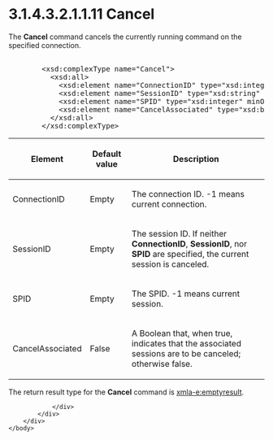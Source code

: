 <html dir="LTR" xmlns:mshelp="http://msdn.microsoft.com/mshelp" xmlns:ddue="http://ddue.schemas.microsoft.com/authoring/2003/5" xmlns:xlink="http://www.w3.org/1999/xlink" xmlns:tool="http://www.microsoft.com/tooltip">
    <head>
        <meta http-equiv="Content-Type" content="text/html; CHARSET=utf-8"></meta>
        <meta name="save" content="history"></meta>
        <title>3.1.4.3.2.1.1.11 Cancel</title>
        <xml>
            <mshelp:toctitle title="3.1.4.3.2.1.1.11 Cancel"></mshelp:toctitle>
            <mshelp:rltitle title="[MS-SSAS]: Cancel"></mshelp:rltitle>
            <mshelp:keyword index="A" term="37e60f98-c254-4fac-b351-b369892fe05f"></mshelp:keyword>
            <mshelp:attr name="DCSext.ContentType" value="open specification"></mshelp:attr>
            <mshelp:attr name="AssetID" value="37e60f98-c254-4fac-b351-b369892fe05f"></mshelp:attr>
            <mshelp:attr name="TopicType" value="kbRef"></mshelp:attr>
            <mshelp:attr name="DCSext.Title" value="[MS-SSAS]: Cancel" />
        </xml>
    </head>
    <body>
        <div id="header">
            <h1 class="heading">3.1.4.3.2.1.1.11 Cancel</h1>
        </div>
        <div id="mainSection">
            <div id="mainBody">
                <div id="allHistory" class="saveHistory"></div>
                <div id="sectionSection0" class="section" name="collapseableSection">
                    

<p>The <b>Cancel</b> command cancels the currently running
command on the specified connection.</p>

<dl>
<dd>
<div><pre>            
   &lt;xsd:complexType name=&quot;Cancel&quot;&gt;
     &lt;xsd:all&gt;
       &lt;xsd:element name=&quot;ConnectionID&quot; type=&quot;xsd:integer&quot; minOccurs=&quot;0&quot; /&gt;
       &lt;xsd:element name=&quot;SessionID&quot; type=&quot;xsd:string&quot; minOccurs=&quot;0&quot; /&gt;
       &lt;xsd:element name=&quot;SPID&quot; type=&quot;xsd:integer&quot; minOccurs=&quot;0&quot; /&gt;
       &lt;xsd:element name=&quot;CancelAssociated&quot; type=&quot;xsd:boolean&quot; minOccurs=&quot;0&quot; /&gt;
     &lt;/xsd:all&gt;
   &lt;/xsd:complexType&gt;
</pre></div>
</dd></dl>

<table>
 <thead>
  <tr>
   <th>
   <p>Element</p>
   </th>
   <th>
   <p>Default value</p>
   </th>
   <th>
   <p>Description</p>
   </th>
  </tr>
 </thead>
 <tr>
  <td>
  <p>ConnectionID</p>
  </td>
  <td>
  <p>Empty</p>
  </td>
  <td>
  <p>The connection ID. -1 means current connection.</p>
  </td>
 </tr>
 <tr>
  <td>
  <p>SessionID</p>
  </td>
  <td>
  <p>Empty</p>
  </td>
  <td>
  <p>The session ID. If neither <b>ConnectionID</b>, <b>SessionID</b>,
  nor <b>SPID</b> are specified, the current session is canceled.</p>
  </td>
 </tr>
 <tr>
  <td>
  <p>SPID</p>
  </td>
  <td>
  <p>Empty</p>
  </td>
  <td>
  <p>The SPID. -1 means current session.</p>
  </td>
 </tr>
 <tr>
  <td>
  <p>CancelAssociated</p>
  </td>
  <td>
  <p>False</p>
  </td>
  <td>
  <p>A Boolean that, when true, indicates that the
  associated sessions are to be canceled; otherwise false.</p>
  </td>
 </tr>
</table>

<p>The return result type for the <b>Cancel</b> command is <a href="e2751688-2c1a-479c-85b4-54bb909183aa.html">xmla-e:emptyresult</a>.</p>


                </div>
            </div>
        </div>
    </body>
</html>